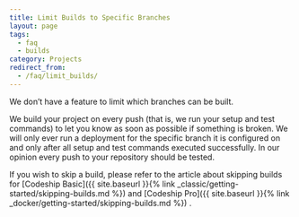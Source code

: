 ```yaml
---
title: Limit Builds to Specific Branches
layout: page
tags:
  - faq
  - builds
category: Projects
redirect_from:
  - /faq/limit_builds/
---
```

We don’t have a feature to limit which branches can be built.

We build your project on every push (that is, we run your setup and test commands) to let you know as soon as possible if something is broken. We will only ever run a deployment for the specific branch it is configured on and only after all setup and test commands executed successfully. In our opinion every push to your repository should be tested.

If you wish to skip a build, please refer to the article about skipping builds for [Codeship Basic]({{ site.baseurl }}{% link _classic/getting-started/skipping-builds.md %}) and [Codeship Pro]({{ site.baseurl }}{% link _docker/getting-started/skipping-builds.md %}) .
